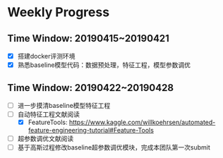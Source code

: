 # Weekly Progress

## Time Window: 20190415~20190421

- [x] 搭建docker评测环境
- [x] 熟悉baseline模型代码：数据预处理，特征工程，模型参数调优

## Time Window: 20190422~20190428

- [ ] 进一步摸清baseline模型特征工程
- [ ] 自动特征工程文献阅读
  - [x] FeatureTools: https://www.kaggle.com/willkoehrsen/automated-feature-engineering-tutorial#Feature-Tools
- [ ] 超参数调优文献阅读
- [ ] 基于高斯过程修改baseline超参数调优模块，完成本团队第一次submit